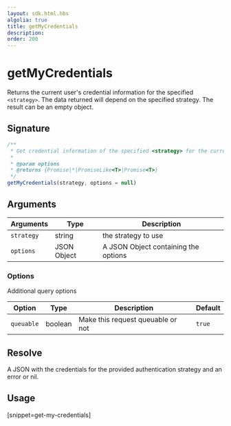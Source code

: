 ```yaml
---
layout: sdk.html.hbs
algolia: true
title: getMyCredentials
description:
order: 200
---
```


# getMyCredentials

Returns the current user's credential information for the specified `<strategy>`. The data returned will depend on the specified strategy. The result can be an empty object.

## Signature

```javascript
/**
 * Get credential information of the specified <strategy> for the current user.
 * 
 * @param options
 * @returns {Promise|*|PromiseLike<T>|Promise<T>}
 */
getMyCredentials(strategy, options = null)
```

## Arguments

| Arguments    | Type    | Description
|--------------|---------|-------------
| `strategy` | string | the strategy to use
| `options` | JSON Object | A JSON Object containing the options


### **Options**

Additional query options

| Option     | Type    | Description                       | Default |
| ---------- | ------- | --------------------------------- | ------- |
| `queuable` | boolean | Make this request queuable or not | `true`  |


## Resolve

A JSON with the credentials for the provided authentication strategy and an error or nil.

## Usage

[snippet=get-my-credentials]
